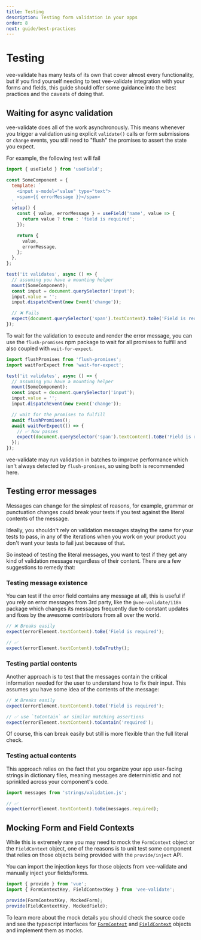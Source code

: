 ```yaml
---
title: Testing
description: Testing form validation in your apps
order: 8
next: guide/best-practices
---
```


# Testing

vee-validate has many tests of its own that cover almost every functionality, but if you find yourself needing to test vee-validate integration with your forms and fields, this guide should offer some guidance into the best practices and the caveats of doing that.

## Waiting for async validation

vee-validate does all of the work asynchronously. This means whenever you trigger a validation using explicit `validate()` calls or form submissions or `change` events, you still need to "flush" the promises to assert the state you expect.

For example, the following test will fail

```js
import { useField } from 'useField';

const SomeComponent = {
  template: `
    <input v-model="value" type="text">
    <span>{{ errorMessage }}</span>
  `,
  setup() {
    const { value, errorMessage } = useField('name', value => {
      return value ? true : 'field is required';
    });

    return {
      value,
      errorMessage,
    };
  },
};

test('it validates', async () => {
  // assuming you have a mounting helper
  mount(SomeComponent);
  const input = document.querySelector('input');
  input.value = '';
  input.dispatchEvent(new Event('change'));

  // ❌ Fails
  expect(document.querySelector('span').textContent).toBe('Field is required');
});
```

To wait for the validation to execute and render the error message, you can use the `flush-promises` npm package to wait for all promises to fulfill and also coupled with `wait-for-expect`.

```js
import flushPromises from 'flush-promises';
import waitForExpect from 'wait-for-expect';

test('it validates', async () => {
  // assuming you have a mounting helper
  mount(SomeComponent);
  const input = document.querySelector('input');
  input.value = '';
  input.dispatchEvent(new Event('change'));

  // wait for the promises to fulfill
  await flushPromises();
  await waitForExpect(() => {
    // ✅ Now passes
    expect(document.querySelector('span').textContent).toBe('Field is required');
  });
});
```

vee-validate may run validation in batches to improve performance which isn't always detected by `flush-promises`, so using both is recommended here.

## Testing error messages

Messages can change for the simplest of reasons, for example, grammar or punctuation changes could break your tests if you test against the literal contents of the message.

Ideally, you shouldn't rely on validation messages staying the same for your tests to pass, in any of the iterations when you work on your product you don't want your tests to fail just because of that.

So instead of testing the literal messages, you want to test if they get any kind of validation message regardless of their content. There are a few suggestions to remedy that:

### Testing message existence

You can test if the error field contains any message at all, this is useful if you rely on error messages from 3rd party, like the `@vee-validate/i18n` package which changes its messages frequently due to constant updates and fixes by the awesome contributors from all over the world.

```js
// ❌ Breaks easily
expect(errorElement.textContent).toBe('Field is required');

// ✅
expect(errorElement.textContent).toBeTruthy();
```

### Testing partial contents

Another approach is to test that the messages contain the critical information needed for the user to understand how to fix their input. This assumes you have some idea of the contents of the message:

```js
// ❌ Breaks easily
expect(errorElement.textContent).toBe('Field is required');

// ✅ use `toContain` or similar matching assertions
expect(errorElement.textContent).toContain('required');
```

Of course, this can break easily but still is more flexible than the full literal check.

### Testing actual contents

This approach relies on the fact that you organize your app user-facing strings in dictionary files, meaning messages are deterministic and not sprinkled across your component's code.

```js
import messages from 'strings/validation.js';

// ✅
expect(errorElement.textContent).toBe(messages.required);
```

## Mocking Form and Field Contexts

While this is extremely rare you may need to mock the `FormContext` object or the `FieldContext` object, one of the reasons is to unit test some component that relies on those objects being provided with the `provide/inject` API.

You can import the injection keys for those objects from vee-validate and manually inject your fields/forms.

```js
import { provide } from 'vue';
import { FormContextKey, FieldContextKey } from 'vee-validate';

provide(FormContextKey, MockedForm);
provide(FieldContextKey, MockedField);
```

To learn more about the mock details you should check the source code and see the typescript interfaces for [`FormContext`](https://github.com/logaretm/vee-validate/blob/main/packages/vee-validate/src/types.ts#L145) and [`FieldContext`](https://github.com/logaretm/vee-validate/blob/main/packages/vee-validate/src/types.ts#L66) objects and implement them as mocks.
